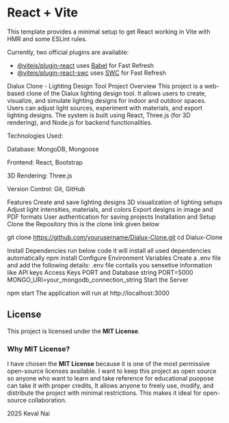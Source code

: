 # React + Vite

This template provides a minimal setup to get React working in Vite with HMR and some ESLint rules.

Currently, two official plugins are available:

- [@vitejs/plugin-react](https://github.com/vitejs/vite-plugin-react/blob/main/packages/plugin-react/README.md) uses [Babel](https://babeljs.io/) for Fast Refresh
- [@vitejs/plugin-react-swc](https://github.com/vitejs/vite-plugin-react-swc) uses [SWC](https://swc.rs/) for Fast Refresh

Dialux Clone - Lighting Design Tool
Project Overview
This project is a web-based clone of the Dialux lighting design tool. It allows users to create, visualize, and simulate lighting designs for indoor and outdoor spaces. Users can adjust light sources, experiment with materials, and export lighting designs. The system is built using React, Three.js (for 3D rendering), and Node.js for backend functionalities.

Technologies Used:

Database: MongoDB, Mongoose

Frontend: React, Bootstrap

3D Rendering: Three.js

Version Control: Git, GitHub

Features
Create and save lighting designs
3D visualization of lighting setups
Adjust light intensities, materials, and colors
Export designs in image and PDF formats
User authentication for saving projects
Installation and Setup
Clone the Repository this is the clone link given below 

git clone https://github.com/yourusername/Dialux-Clone.git
cd Dialux-Clone

Install Dependencies run below code it will install all used dependencies automatically
npm install
Configure Environment Variables
Create a .env file and add the following details:
.env file contails you sensetive information like API keys Access Keys PORT and Database string
PORT=5000
MONGO_URI=your_mongodb_connection_string
Start the Server

npm start
The application will run at http://localhost:3000



## License

This project is licensed under the **MIT License**.

### Why MIT License?

I have chosen the **MIT License** because it is one of the most permissive open-source licenses available. I want to keep this project as open source so anyone who want to learn and take reference for educational puopose can take it with proper credits, It allows anyone to freely use, modify, and distribute the project with minimal restrictions. This makes it ideal for open-source collaboration.

2025 Keval Nai


